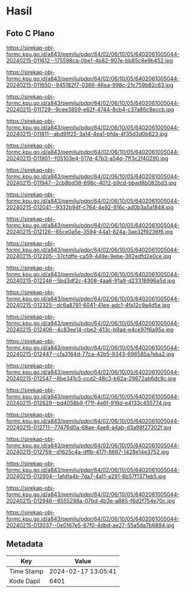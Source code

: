 # Hasil

## Foto C Plano

https://sirekap-obj-formc.kpu.go.id/a843/pemilu/pdpr/64/02/06/10/05/6402061005044-20240215-011612--175598ca-0be1-4b82-907e-bb85c8e9b452.jpg

https://sirekap-obj-formc.kpu.go.id/a843/pemilu/pdpr/64/02/06/10/05/6402061005044-20240215-011650--945182f7-0366-46ea-998c-21c759b82c63.jpg

https://sirekap-obj-formc.kpu.go.id/a843/pemilu/pdpr/64/02/06/10/05/6402061005044-20240215-011729--9cee3859-e62f-4744-8cb4-c37a86c8eccb.jpg

https://sirekap-obj-formc.kpu.go.id/a843/pemilu/pdpr/64/02/06/10/05/6402061005044-20240215-011811--abd91f25-3a14-4ea1-bfda-4f35d3d0b623.jpg

https://sirekap-obj-formc.kpu.go.id/a843/pemilu/pdpr/64/02/06/10/05/6402061005044-20240215-011901--f05103e4-517d-47b3-a54d-7ff3c2f40290.jpg

https://sirekap-obj-formc.kpu.go.id/a843/pemilu/pdpr/64/02/06/10/05/6402061005044-20240215-011947--2cb8bd38-698c-4012-b9cd-bbad8b082bd3.jpg

https://sirekap-obj-formc.kpu.go.id/a843/pemilu/pdpr/64/02/06/10/05/6402061005044-20240215-012041--9332b94f-c764-4e92-916c-ad0b3a5a1848.jpg

https://sirekap-obj-formc.kpu.go.id/a843/pemilu/pdpr/64/02/06/10/05/6402061005044-20240215-012126--65ce0a5e-3594-44a1-824a-3ae32f9236f6.jpg

https://sirekap-obj-formc.kpu.go.id/a843/pemilu/pdpr/64/02/06/10/05/6402061005044-20240215-012205--37cfdffe-ca59-449e-9ebe-362edfd2e0ce.jpg

https://sirekap-obj-formc.kpu.go.id/a843/pemilu/pdpr/64/02/06/10/05/6402061005044-20240215-012246--5bd3df2c-4308-4aa6-91a9-d23318996a5d.jpg

https://sirekap-obj-formc.kpu.go.id/a843/pemilu/pdpr/64/02/06/10/05/6402061005044-20240215-012325--dc6a8791-6041-41ee-adc1-4fa12c9a4d5e.jpg

https://sirekap-obj-formc.kpu.go.id/a843/pemilu/pdpr/64/02/06/10/05/6402061005044-20240215-012406--4c83ee14-cbe2-413c-b9ad-e4ce97f6a95a.jpg

https://sirekap-obj-formc.kpu.go.id/a843/pemilu/pdpr/64/02/06/10/05/6402061005044-20240215-012447--cfa3164d-77ca-42b5-9343-696585a7eba2.jpg

https://sirekap-obj-formc.kpu.go.id/a843/pemilu/pdpr/64/02/06/10/05/6402061005044-20240215-012547--8be341c5-ccd2-48c3-b62a-29672ab6dc9c.jpg

https://sirekap-obj-formc.kpu.go.id/a843/pemilu/pdpr/64/02/06/10/05/6402061005044-20240215-012629--bd4058b9-f71f-4e6f-916d-e4133c455774.jpg

https://sirekap-obj-formc.kpu.go.id/a843/pemilu/pdpr/64/02/06/10/05/6402061005044-20240215-012711--77476d0a-68ae-4ae8-a4ab-d3a98f27302f.jpg

https://sirekap-obj-formc.kpu.go.id/a843/pemilu/pdpr/64/02/06/10/05/6402061005044-20240215-012759--d1625c4a-dffb-417f-8667-1428e14e3752.jpg

https://sirekap-obj-formc.kpu.go.id/a843/pemilu/pdpr/64/02/06/10/05/6402061005044-20240215-012904--1afdfa4b-7da7-4a11-a291-8b57f1371eb5.jpg

https://sirekap-obj-formc.kpu.go.id/a843/pemilu/pdpr/64/02/06/10/05/6402061005044-20240215-012946--8555298a-07bd-4b3e-a885-f6d2f754e70c.jpg

https://sirekap-obj-formc.kpu.go.id/a843/pemilu/pdpr/64/02/06/10/05/6402061005044-20240215-013037--0e0167e5-87f0-4dbd-ae27-55a5da7b6894.jpg


## Metadata

| Key        | Value               |
| ---------- | ------------------- |
| Time Stamp | 2024-02-17 13:05:41 |
| Kode Dapil | 6401                |



